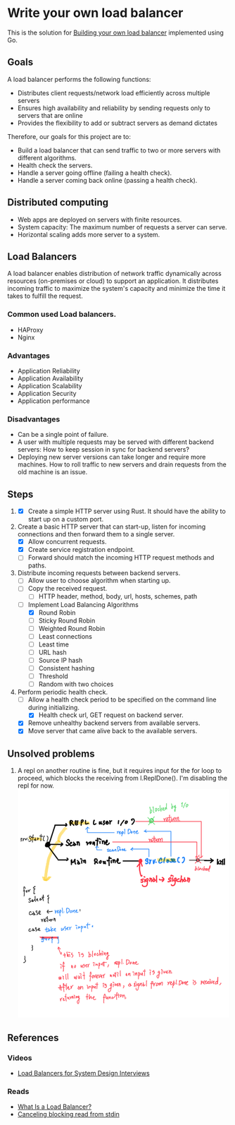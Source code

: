 # Write your own load balancer

This is the solution
for [Building your own load balancer](https://codingchallenges.fyi/challenges/challenge-load-balancer) implemented using
Go.

## Goals

A load balancer performs the following functions:

- Distributes client requests/network load efficiently across multiple servers
- Ensures high availability and reliability by sending requests only to servers that are online
- Provides the flexibility to add or subtract servers as demand dictates

Therefore, our goals for this project are to:

- Build a load balancer that can send traffic to two or more servers with different algorithms.
- Health check the servers.
- Handle a server going offline (failing a health check).
- Handle a server coming back online (passing a health check).

## Distributed computing

- Web apps are deployed on servers with finite resources.
- System capacity: The maximum number of requests a server can serve.
- Horizontal scaling adds more server to a system.

## Load Balancers
A load balancer enables distribution of network traffic dynamically across resources (on-premises or cloud) to support
an application. It distributes incoming traffic to maximize the system's capacity and minimize the time it takes to fulfill the request.

### Common used Load balancers.
- HAProxy
- Nginx

### Advantages

- Application Reliability
- Application Availability
- Application Scalability
- Application Security
- Application performance

### Disadvantages

- Can be a single point of failure.
- A user with multiple requests may be served with different backend servers: How to keep session in sync for backend servers?
- Deploying new server versions can take longer and require more machines. How to roll traffic to new servers and drain requests from the old machine is an issue.

## Steps

1. -[x] Create a simple HTTP server using Rust. It should have the ability to start up on a custom port.

2. Create a basic HTTP server that can start-up, listen for incoming connections and then forward them to a single
   server.
    - [x] Allow concurrent requests.
    - [x] Create service registration endpoint.
    - [ ] Forward should match the incoming HTTP request methods and paths.
3. Distribute incoming requests between backend servers.
   - [ ] Allow user to choose algorithm when starting up.
   - [ ] Copy the received request.
     - [ ] HTTP header, method, body, url, hosts, schemes, path
   - [ ] Implement Load Balancing Algorithms
     - [x] Round Robin
     - [ ] Sticky Round Robin
     - [ ] Weighted Round Robin
     - [ ] Least connections
     - [ ] Least time
     - [ ] URL hash
     - [ ] Source IP hash
     - [ ] Consistent hashing
     - [ ] Threshold
     - [ ] Random with two choices
4. Perform periodic health check.
    - [ ] Allow a health check period to be specified on the command line during initializing.
      - [x] Health check url, GET request on backend server.
    - [x] Remove unhealthy backend servers from available servers.
    - [x] Move server that came alive back to the available servers.

## Unsolved problems
1. A repl on another routine is fine, but it requires input for the for loop to proceed, which blocks the receiving from l.ReplDone(). I'm disabling the repl for now.
![blockedForLoop.png](static%2FblockedForLoop.png)

## References

### Videos
- [Load Balancers for System Design Interviews](https://www.youtube.com/watch?v=chyZRNT7eEo)

### Reads
- [What Is a Load Balancer?](https://www.f5.com/glossary/load-balancer)
- [Canceling blocking read from stdin](https://www.reddit.com/r/golang/comments/fsxkqr/cancelling_blocking_read_from_stdin/)